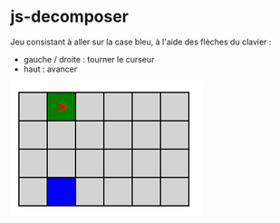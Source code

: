 # js-decomposer

Jeu consistant à aller sur la case bleu, à l'aide des flèches du clavier :
- gauche / droite : tourner le curseur
- haut : avancer

![alt text](https://github.com/LoicZHU/js-decomposer/blob/master/Screenshot%20at%202020-07-01%2017-00-07.png?raw=true)
